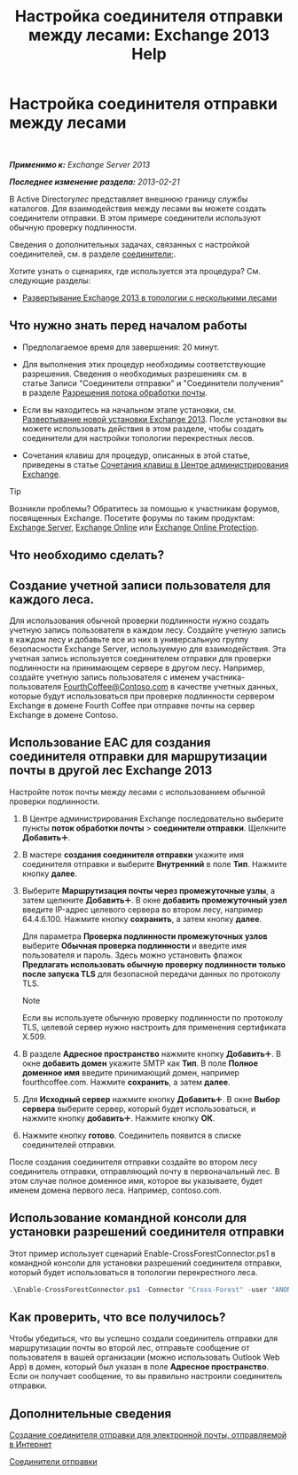 ﻿---
title: 'Настройка соединителя отправки между лесами: Exchange 2013 Help'
TOCTitle: Настройка соединителя отправки между лесами
ms:assetid: 7840d172-071e-4f13-9379-2fe1eee1a7cc
ms:mtpsurl: https://technet.microsoft.com/ru-ru/library/JJ945053(v=EXCHG.150)
ms:contentKeyID: 52061234
ms.date: 04/30/2018
mtps_version: v=EXCHG.150
ms.translationtype: HT
---

# Настройка соединителя отправки между лесами

 

_**Применимо к:** Exchange Server 2013_

_**Последнее изменение раздела:** 2013-02-21_

В Active Directory*лес* представляет внешнюю границу службы каталогов. Для взаимодействия между лесами вы можете создать соединители отправки. В этом примере соединители используют обычную проверку подлинности.

Сведения о дополнительных задачах, связанных с настройкой соединителей, см. в разделе [соединители;](connectors-exchange-2013-help.md).

Хотите узнать о сценариях, где используется эта процедура? См. следующие разделы:

  - [Развертывание Exchange 2013 в топологии с несколькими лесами](deploy-exchange-2013-in-a-cross-forest-topology-exchange-2013-help.md)

## Что нужно знать перед началом работы

  - Предполагаемое время для завершения: 20 минут.

  - Для выполнения этих процедур необходимы соответствующие разрешения. Сведения о необходимых разрешениях см. в статье Записи "Соединители отправки" и "Соединители получения" в разделе [Разрешения потока обработки почты](mail-flow-permissions-exchange-2013-help.md).

  - Если вы находитесь на начальном этапе установки, см. [Развертывание новой установки Exchange 2013](deploy-a-new-installation-of-exchange-2013-exchange-2013-help.md). После установки вы можете использовать действия в этом разделе, чтобы создать соединители для настройки топологии перекрестных лесов.

  - Сочетания клавиш для процедур, описанных в этой статье, приведены в статье [Сочетания клавиш в Центре администрирования Exchange](keyboard-shortcuts-in-the-exchange-admin-center-exchange-online-protection-help.md).

> [!TIP]  
> Возникли проблемы? Обратитесь за помощью к участникам форумов, посвященных Exchange. Посетите форумы по таким продуктам: <a href="https://go.microsoft.com/fwlink/p/?linkid=60612">Exchange Server</a>, <a href="https://go.microsoft.com/fwlink/p/?linkid=267542">Exchange Online</a> или <a href="https://go.microsoft.com/fwlink/p/?linkid=285351">Exchange Online Protection</a>.


## Что необходимо сделать?

## Создание учетной записи пользователя для каждого леса.

Для использования обычной проверки подлинности нужно создать учетную запись пользователя в каждом лесу. Создайте учетную запись в каждом лесу и добавьте все из них в универсальную группу безопасности Exchange Server, используемую для взаимодействия. Эта учетная запись используется соединителем отправки для проверки подлинности на принимающем сервере в другом лесу. Например, создайте учетную запись пользователя с именем участника-пользователя FourthCoffee@Contoso.com в качестве учетных данных, которые будут использоваться при проверке подлинности сервером Exchange в домене Fourth Coffee при отправке почты на сервер Exchange в домене Contoso.

## Использование EAC для создания соединителя отправки для маршрутизации почты в другой лес Exchange 2013

Настройте поток почты между лесами с использованием обычной проверки подлинности.

1.  В Центре администрирования Exchange последовательно выберите пункты **поток обработки почты** \> **соединители отправки**. Щелкните **Добавить**![Значок добавления](images/JJ218640.c1e75329-d6d7-4073-a27d-498590bbb558(EXCHG.150).gif "Значок добавления").

2.  В мастере **создания соединителя отправки** укажите имя соединителя отправки и выберите **Внутренний** в поле **Тип**. Нажмите кнопку **далее**.

3.  Выберите **Маршрутизация почты через промежуточные узлы**, а затем щелкните **Добавить**![Значок добавления](images/JJ218640.c1e75329-d6d7-4073-a27d-498590bbb558(EXCHG.150).gif "Значок добавления"). В окне **добавить промежуточный узел** введите IP-адрес целевого сервера во втором лесу, например 64.4.6.100. Нажмите кнопку **сохранить**, а затем кнопку **далее**.
    
    Для параметра **Проверка подлинности промежуточных узлов** выберите **Обычная проверка подлинности** и введите имя пользователя и пароль. Здесь можно установить флажок **Предлагать использовать обычную проверку подлинности только после запуска TLS** для безопасной передачи данных по протоколу TLS.
    
    > [!NOTE]  
    > Если вы используете обычную проверку подлинности по протоколу TLS, целевой сервер нужно настроить для применения сертификата X.509.


4.  В разделе **Адресное пространство** нажмите кнопку **Добавить**![Значок добавления](images/JJ218640.c1e75329-d6d7-4073-a27d-498590bbb558(EXCHG.150).gif "Значок добавления"). В окне **добавить домен** укажите SMTP как **Тип**. В поле **Полное доменное имя** введите принимающий домен, например fourthcoffee.com. Нажмите **сохранить**, а затем **далее**.

5.  Для **Исходный сервер** нажмите кнопку **Добавить**![Значок добавления](images/JJ218640.c1e75329-d6d7-4073-a27d-498590bbb558(EXCHG.150).gif "Значок добавления"). В окне **Выбор сервера** выберите сервер, который будет использоваться, и нажмите кнопку **добавить**![Значок добавления](images/JJ218640.c1e75329-d6d7-4073-a27d-498590bbb558(EXCHG.150).gif "Значок добавления"). Нажмите кнопку **ОК**.

6.  Нажмите кнопку **готово**. Соединитель появится в списке соединителей отправки.

После создания соединителя отправки создайте во втором лесу соединитель отправки, отправляющий почту в первоначальный лес. В этом случае полное доменное имя, которое вы указываете, будет именем домена первого леса. Например, contoso.com.

## Использование командной консоли для установки разрешений соединителя отправки

Этот пример использует сценарий Enable-CrossForestConnector.ps1 в командной консоли для установки разрешений соединителя отправки, который будет использоваться в топологии перекрестного леса.

```powershell
.\Enable-CrossForestConnector.ps1 -Connector "Cross-Forest" -user "ANONYMOUS LOGON"
```

## Как проверить, что все получилось?

Чтобы убедиться, что вы успешно создали соединитель отправки для маршрутизации почты во второй лес, отправьте сообщение от пользователя в вашей организации (можно использовать Outlook Web App) в домен, который был указан в поле **Адресное пространство**. Если он получает сообщение, то вы правильно настроили соединитель отправки.

## Дополнительные сведения

[Создание соединителя отправки для электронной почты, отправляемой в Интернет](create-a-send-connector-for-email-sent-to-the-internet-exchange-2013-help.md)

[Соединители отправки](send-connectors-exchange-2013-help.md)

